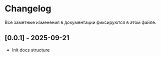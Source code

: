 # Changelog

Все заметные изменения в документации фиксируются в этом файле.

## [0.0.1] - 2025-09-21
- Init docs structure
